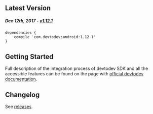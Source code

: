 Latest Version 
--------------
##### _Dec 12th, 2017_ - [v1.12.1](https://github.com/devtodev-analytics/android-sdk/releases/latest)

```
dependencies {
    compile 'com.devtodev:android:1.12.1'
}
```

Getting Started
---------------
Full description of the integration process of devtodev SDK and all the accessible features can be found on the page with [official devtodev documentation](https://www.devtodev.com/help/39).

Changelog
---------
See [releases](https://github.com/devtodev-analytics/android-sdk/releases/).
